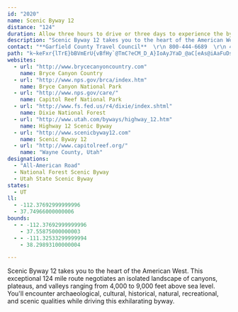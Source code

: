 ```yaml
---
id: "2020"
name: Scenic Byway 12
distance: "124"
duration: Allow three hours to drive or three days to experience the byway.
description: "Scenic Byway 12 takes you to the heart of the American West. This exceptional 124-mile route negotiates an isolated landscape of canyons, plateaus, and valleys ranging from 4,000 to 9,000 feet above sea level. You'll encounter archaeological, cultural, historical, natural, recreational, and scenic qualities while driving this exhilarating byway."
contact: "**Garfield County Travel Council**  \r\n 800-444-6689  \r\n 435-676-1160  \r\n [Send E-mail](mailto:travgar@color-country.net )  \r\n\r\n**[Wayne County Travel Council](http://www.capitolreef.org/)**  \r\n 800- 858-7951  \r\n 435-425-3930  \r\n [Send E-mail](mailto:info@capitolreef.org )  \r\n\r\n**[Dixie National Forest](http://www.fs.fed.us/r4/dixie/index.shtml)**  \r\n435-865-3700"
path: "k~keFxr{lTrE}bBVmErU{vBfHy`@TmC?eCM_D_A}IoAyJYaD_@aC[eAs@iAaFuDsBeCsAgCq@uBg@iCAaA@yBb@uCn@eBdFoIxB}EnBcHZsBLqAHgEGeBWuCq@mEAeBJgBR}@rBiHRwAJiBEmBOeAsAgFUyBNuJIqBi@uDEeA?gAHw@p@sCn@y@fAg@vIwAlCmBnAaB~@qCXsANeANcEl@iCx@sAhCcCt@kAr@eBlAsExBoEt@eBb@sBNqAx@wLz@eDfG}LlCmEvGiMlAkCjBsH|AuD`FaGnAwBh@{B^_DJ_HNcC\\qB~A{Ex@wAfAkA|HkGx@oAvEoIxAmBnA_A`HuCbAw@bDsDtCuEb@cAx@{Ct@aH`Dmd@xBk^vJoxAbAaIbAkGjLil@f]ecBrA{ElAiDbFcM~C_GjV{^vFmJbDaH~AgE~B{HvAeGrAiIx@_Ij`@wnE~@gH|@cFnByI~^mlA`B{E|Lc[tCuKlCgGn@gCT_CBmBsAsHUsIcB{H}@cIq@kEgEaRMu@GqCNoBx@mCbBgChBqAvLmDbCMvBF|Ex@tBG`KeFhBe@jCBrIhBfBHz@QlB_AdKgKz@s@bAa@~@WrCMbEZ`GdArBM|Aq@bCgBhCwArAmAt@gAvDsJXaATqAHaBEyBYgBwBsGSmAGyAFmBR_Bl@mBh@eAdDsD`DsCxEmF|AmB|FoSfVip@rBmEtBwCfC{BfFqDxCmApLoClCc@vEMrKx@lb@jE|GLlyAe@nAa@lAu@vHkQh@y@dAy@hBaA~OeDdBq@pCeBx@{@dBgClAmDx@_E`Igs@~@oDhAsBrCkC|HoF`EqBbCa@rDKfH?nOXrDVdp@vGvEDxD[bB_@rDwA|BmAfFmEtLgL`Ae@pA[|JsAhUgB~^ZrQ^hAAtAQv@Q~Ao@hCkB|ByCbC{F~CsItKk[n@_CvBaLnGoo@jBwNtA_IbVmhA\\cB`@uDA{DSkBi@kDeBsCkHkK_AkBmByF_@_Bs@oDo@aGUkIh@gbBcAsCm@cAy@g@u@YwHeBePoEezC}w@aHqBcBy@oDuCmAsAsA_CcZaq@gF{LwBmGa@mBSmBO}CCoDRyEx@aFzn@muBbCgMdLez@PeCE{Di@mCUm@_AsB}EyHi@mAo@eCaB{Je@_BcBaDmDaFiDsDsE{C}YkO}BaCiAkCc@uBo@cS_@wC_@gA{L_R{GqOqOy`@}AiDcCmDyAkAiBaAgGeC}GgDg@_@{@y@g@y@y@yBe@_CI_BBgCbDo\\H{BCaCUwC_@oCi_@azAeB}KUwEFoDv@uOCyFi@uEiGcX_@gCaAuNa@eCYq@_AyAqD{CsCmBuBaA}AeAgGeFiDaCmCkAmD{Bu@y@q@}A[mAo@sA]W_B{@oA_@sF_AwAg@gIyDi@e@Ua@Eq@JuCS{@[a@}@SuAEy@d@cB~Ee@r@iM`DmGr@}RxAsEPeCQmEqAsCsAsb@g^w]kYgCkBgFyC{YuKqn@qT{BkBgBmBcCkEsHwQcA{BsA_CmqBigD}BgDcCmCcDmC_CwAgBm@exAma@qEkBsHeEcCaBuN}MyBqAcQoIyCsBcB}AyBoCaCeFaLyXcB_H}EsZ}Fa]sCiKcYwu@uNw^}C{LgAaHa@yEO{Id@cW_@{Jy@mNy@eH_AcEmCcJwDgJ_EaLc@sBc@sDBmFn@mEr@gChEaHr@_Ch@iHNkIIoEOcBcBkIyCyJgAgC{ByCcDyCqHyC{GyAoBu@aF_CeOkI}IsDkIaB}a@}VsCsCkAsB_@mAmEcTo@{DwC_OaJy\\_@kBmA_[UyDo@uGi@eD_A{EyB_JaFgMu@uCkG_\\u@_DgDiMgIoVi@kDb@yRWoNa@gKm@gFwHoVu@{CiBuQgC{Oe@{GEqBN}TY{F_@_CqEcNc@qB[_DSmZHgGRqATqAlA{ClIoNlDsG`LkVfI}Qb@qBJoB^elAVwCxAmDj@{@fGsGlCgDx@sAtBuEpAyDbD{LhBgIrBsHtCuJ|Pk^~Ow[vEoHtA}A|BgBnp@me@pMaLfHiHnEsFvByElAgDfZ_aA~CwGfd@qv@hIoM`DkGnCqHfEaSXmDDsGOmDSsAqAaGm@mBcAqBoA{Byv@yjAyu@qjA}EaLoB{FgDcMoB{M]aEUyG}EoyA_@qOi@{MS_IRmo@TuBZ_AjAyA~@m@|EcAhBy@t@aAlBmEhAkAxAU|@?hAXdB~@lAXx@Dz@KzJmBbAcAh@aAHa@CqAOwAgGa]u@_A}@Ku@R_Al@s@n@c@l@Or@RxEOzBcCxJ_@Ri@E_@[Wk@KsDOkAo@sBgAuAyRuQe@o@[{@CeAHmAd@sAlBmCNy@Ck@Ug@e@W{BMa@SOWsBuImAyDcEoJ}DgGaGkGyCoCeCkB{Y{Pys@ga@gHeEi@e@s@{Aq@sDg@aA{@y@aCwAk@m@Uy@C}AZcE|E{OHeBQgAiB{DgAqBoAaBgAQ{@@sAVcC`Ck@pAyAxFaDvJ_@h@u@ZqHkB}E{A_AFs@Vs@Ei@SoA{AYQ[Cc@PaC~CaARgGaA_McDeA_@kEwCe@u@oAoCc@g@u@]}Bg@eACgB\\iAD_AWwGiGcBk@aGsAu@_@}@wAeAcAiDeCi@ScACgBVk@M_@[]{@a@oKOkBi@aB_@YqEmAeAe@gBkBi@Y}DaAmIkAwB_@YSq@m@m@qAU_AMqAFgBPgALeBMmA[y@cCgDmByAi@Wu@EiAJs@R_UlNm@l@wIhLiCpCwBdF{@vAy@n@kE`AkAd@}RrL}HpDcAViBFwA[iAgAcDwEu@m@yAs@_C]mAHqFlBuAr@aH~A}CjAoC~AaJdImBpB_B`AmBbAqLzD}AdAiG~G}AvC_@d@e@d@aCbAeAx@Y^_A|BY\\wDXuAr@gBvAuBb@uEh@oB~@y@r@_E`GgFnI{CdGu@x@}Az@eBp@aMfD}EfCsC|BoP|Kmu@`i@}GjEkF~B}[jKcD|AyCdCwBhCeBdDoQ`_@uXhe@uA`ByB~AsBx@qCf@_h@lB}@IgH_C_AI_APYLaChCk@\\sB~@s@Ae@Y_@g@_@yAYk@i@e@wDw@i@i@O]KgAN}An@sBbAyAdBoAx@eA`CgHrA_CdAkAvGiE`GmFXm@Je@HeB_@gBYc@kIcG_DmBgA_@sAJuElBaElByExCaBCoBg@}@k@a@a@Ys@s@eCyDgc@i@mEY_Ae@}@cAgAsFsBcByAs@{A]cBFkQG{o@G_AYy@y@y@_@KmAKkLByFcA}CS{JEgd@HcGRkc@lCgARsGlB}e@hPiCbAqHpFcDdAwEjAcC^{Jd@eBRia@nJcCDiAKkMgBiEEaBHoDh@id@tMgF|@{Hj@gJUsDa@cGqAqDgAo`@}NiCy@oASkj@iB{k@{Aw^s@_Cc@wGsCmB[iAD}U`CoBJc@Ey@_@UY]s@KaBNoA^u@b@_@x@YbCSnAo@jAcBf@qBTuHXeBn@sAtAqB`@oADqBY{C]sCg@_B}DuGgAkAuBeAoIeDgI{Bk@WcAaAe@y@c@gBo@yLS_By@uBiA_BmKuLwB{BiEmDcAiAi@y@i@sAoAiEwAqB{@u@sBw@iBMgEN_CYaAi@uAeBm@yAW}AqCeRKsA?gAJkArCgNv@eBlFiI~@mB^kB@yBKaAe@}AcCuGs@sAo@y@kEmCu@m@i@y@k@cBO{BJ}WEm@]gBkB}FWsB?aALgB~@sIHmAEkASqA_@aAm@aAuMaQe@aAO_ACeB`@gBjDeFh@aAX_AbAuHCkBUyAcFiQm@mCGeCJmKEcBO}@o@aCcDyHa@s@{AyAcQ{JyAeAe@s@i@wA_BoGg@aAo@k@k@]wCo@sBEeBRqA?uAMoAY}@y@o@mBe@}@gBkBeAc@qCe@i@SqAcAc@g@_@y@o@wBMmAA}FIwA}AgGe@{Dg@iBu@oAiAy@gHeC_Dg@sAyAyAwEwBwE_DgEo@eBg@gC}BcGuAkMcAkG{@uByA_Bko@uX{DoB_AQiAGu@Lg@PaPnLm@P_AFoACo@IsMqDeAm@_B_Bo@gAmBwEc@i@uAeAsASs@?y@R_CjAoBfBkDbEeBjA}Bx@mE\\iBz@iAVoNYyA`@cEpBqIfB_ALcBAsCi@iAAyCr@sBv@{D`Dy@~@_@dAElAh@xDHbBChBOfBe@fBgCdEs@`C_@l@i@j@wGrE_A^{@JwPr@oI~BsNhC[?cAM}@_@sEmEsH_H}@o@i@SsBOsA\\_Aj@oBfBy@lBm@dCYxBB|Dc@rDq@~KOp@S`@o@d@i@Ls@?y@[}BkBe@W_ASyAPwDtByB|Ae@r@}@`DU`@y@j@gBEcGm@oAa@_@YkEwF{@yAmD}HgDkIo@gAsBmBwDgBe@q@o@sB_@y@i@m@oA]iL{@eCmAy@Q_@@qA^iAdAoArBuBfEs@|@u@Zy@Jm@Gu@YaAeAmE{N{AmEgAgA_C}Ac@g@a@qAGy@FgCz@iM[_Bs@sAuAy@y@Mm@DeAf@cCzB}@RmADiDcAk@EsAHcAAmDk@mD{@cB_BaAgBm@sAk@cDcAyBy@cAs@k@}Ae@{ADc@Rs@j@kAxAs@tAsExLwBlCyAdAmAf@oAXcCLeAGmAk@[a@o@yAm@k@i@WmGy@sGmBaAA_DJ}DEe@Ky@m@}DwEy@[cACmBb@{QzGsDfAcANsNl@w@QeMsEwBM}FFy@Go@YwGuEcAWeADy@`@m@p@Qd@gBlI_DbIaC~Gk@x@YN_A\\sAKsCgByAGs@Li@^uAdB]T_Dp@qDd@yADyFiAmBGyAZyBvAcAZqDGu@Do@PqJfGmBLsCg@uAL{JhHmFpCs@j@eHzLg@lBs@`He@fAc@r@YV}Ap@iFl@w@R{@d@gKzIgB~@k@LoHj@cAl@oCxCcAr@iAd@[JiA?iAQyAg@mAKy@LcAr@yGrIwCnC_B^uGOeAXcGzEyA~AwCfE_BdAsAr@_AXcCFgBE{A]mCqA_NsHoAk@yA[_AEaBJ{QbFiBDw@GgGgBiGw@o@_@qDuDoBeAoNgDuIeDeEy@qFBaMr@mD`@iCj@m@@eAMs`@oQuAaA}GmHcBsAgA_@uAMiACo@LgBr@kA|@wW~UcCjDo@dBm@rCYlBElFx@d[EzAo@bD}@~A}HhJyBxCgB~CeM|XgLr]mBlEoS~^oAdBqCdCsCz@iCDgCKiHJgEm@_B?eY|DgLjDyCd@}BScXsKuCu@yBc@_GYaFg@w[qGiBGmBVsS`EuBr@kBlAaSh^mDtFyMpPuOrS_BzCkDxHq@rC}AnK[xAcArC_AjBi@l@i@L}DBwBKiYeE}@Be@LiC~AoOhLiBrBeJbNiAvAu@l@cBz@eGhB_EN"
websites:
  - url: "http://www.brycecanyoncountry.com"
    name: Bryce Canyon Country
  - url: "http://www.nps.gov/brca/index.htm"
    name: Bryce Canyon National Park
  - url: "http://www.nps.gov/care/"
    name: Capitol Reef National Park
  - url: "http://www.fs.fed.us/r4/dixie/index.shtml"
    name: Dixie National Forest
  - url: "http://www.utah.com/byways/highway_12.htm"
    name: Highway 12 Scenic Byway
  - url: "http://www.scenicbyway12.com"
    name: Scenic Byway 12
  - url: "http://www.capitolreef.org/"
    name: "Wayne County, Utah"
designations:
  - "All-American Road"
  - National Forest Scenic Byway
  - Utah State Scenic Byway
states:
  - UT
ll:
  - -112.37692999999996
  - 37.74966000000006
bounds:
  - - -112.37692999999996
    - 37.55875000000003
  - - -111.32533299999994
    - 38.29893100000004

---
```


Scenic Byway 12 takes you to the heart of the American West. This exceptional 124 mile route negotiates an isolated landscape of canyons, plateaus, and valleys ranging from 4,000 to 9,000 feet above sea level. You'll encounter archaeological, cultural, historical, natural, recreational, and scenic qualities while driving this exhilarating byway.
